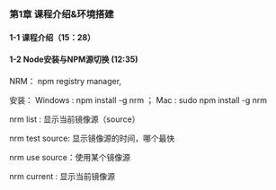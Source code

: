 ### 第1章 课程介绍&环境搭建

#### 1-1 课程介绍（15：28）

#### 1-2 Node安装与NPM源切换 (12:35)

NRM： npm registry manager,  

安装： Windows : npm install -g nrm ； Mac : sudo npm install -g nrm

nrm list : 显示当前镜像源（source）

nrm test  source: 显示镜像源的时间，哪个最快

nrm use source：使用某个镜像源

nrm current : 显示当前镜像源